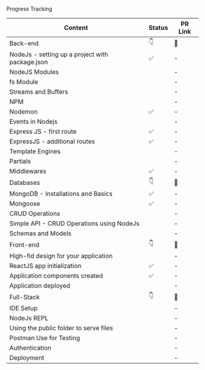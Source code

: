 Progress Tracking

|      Content   | 	Status  |  	PR Link     |
|----------------|----------|---------------|
| Back-end        |    👇    |     🔗       |
|NodeJs - setting up a project with package.json| ✅|		-|
|NodeJS Modules	| |	- |
|fs Module	| | 	-  |
|Streams and Buffers	| |	- |
|NPM	| |	- |
|Nodemon		| ✅| - | 
|Events in Nodejs	| |	- |
|Express JS - first route		| ✅|	- |
|ExpressJS - additional routes		|✅ |	- |
|Template Engines		| |	- |
|Partials		| |	- |
|Middlewares		| ✅|	- |
|Databases	|👇	|🔗|
|MongoDB - Installations and Basics		|✅ |	- |
|Mongoose	| ✅|	- |
|CRUD Operations		| |	- |
|Simple API - CRUD Operations using NodeJs		| |	- |
|Schemas and Models		| |	- |
|Front-end	|👇	|🔗|
|High-fid design for your application		| |	- |
|ReactJS app initialization	|✅ |	- |
|Application components created		|✅ |	- |
|Application deployed		| |	- |
|Full-Stack	|👇	|🔗|
|IDE Setup		| |	- |
|NodeJs REPL		| |	- |
|Using the public folder to serve files		| |	- |
|Postman Use for Testing		| |	- |
|Authentication		| |	- |
|Deployment		| |	- |
